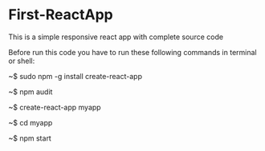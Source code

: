 # First-ReactApp

This is a simple responsive react app with complete source code

Before run this code you have to run these following commands in terminal or shell:

~$ sudo npm -g install create-react-app

~$ npm audit

~$ create-react-app myapp

~$ cd myapp

~$ npm start




